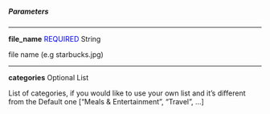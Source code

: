##### Parameters

---

**file_name** <span style="color: blue">REQUIRED</span> String

file name (e.g starbucks.jpg)

---

**categories** Optional List

List of categories, if you would like to use your own list and it’s different from the Default one [“Meals & Entertainment”, “Travel”, ...]
